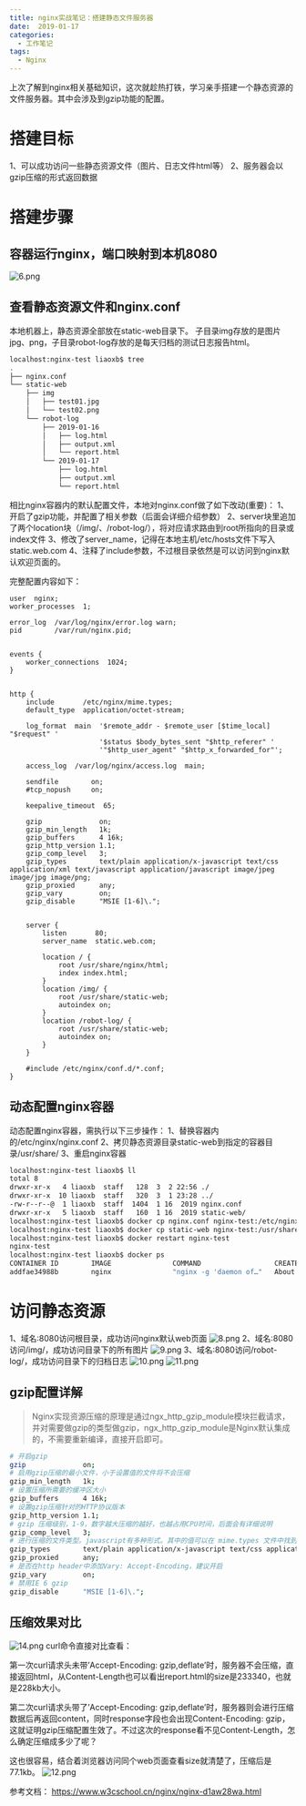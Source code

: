 ```yaml
---
title: nginx实战笔记：搭建静态文件服务器
date:  2019-01-17
categories:
  - 工作笔记
tags:
  - Nginx
---
```


上次了解到nginx相关基础知识，这次就趁热打铁，学习亲手搭建一个静态资源的文件服务器。其中会涉及到gzip功能的配置。

# 搭建目标

1、可以成功访问一些静态资源文件（图片、日志文件html等）
2、服务器会以gzip压缩的形式返回数据

# 搭建步骤

## 容器运行nginx，端口映射到本机8080

![6.png](https://github.com/liaoxiaobo/liaoxiaobo.github.io/blob/blog/source/image/linux/nginx6.png?raw=true)

## 查看静态资源文件和nginx.conf

本地机器上，静态资源全部放在static-web目录下。
子目录img存放的是图片jpg、png，子目录robot-log存放的是每天归档的测试日志报告html。

```sh
localhost:nginx-test liaoxb$ tree
.
├── nginx.conf
└── static-web
    ├── img
    │   ├── test01.jpg
    │   └── test02.png
    └── robot-log
        ├── 2019-01-16
        │   ├── log.html
        │   ├── output.xml
        │   └── report.html
        └── 2019-01-17
            ├── log.html
            ├── output.xml
            └── report.html
```



相比nginx容器内的默认配置文件，本地对nginx.conf做了如下改动(重要)：
1、开启了gzip功能，并配置了相关参数（后面会详细介绍参数）
2、server块里追加了两个location块（/img/、/robot-log/），将对应请求路由到root所指向的目录或index文件
3、修改了server_name，记得在本地主机/etc/hosts文件下写入static.web.com
4、注释了include参数，不过根目录依然是可以访问到nginx默认欢迎页面的。

完整配置内容如下：

```nginx
user  nginx;
worker_processes  1;

error_log  /var/log/nginx/error.log warn;
pid        /var/run/nginx.pid;


events {
    worker_connections  1024;
}


http {
    include       /etc/nginx/mime.types;
    default_type  application/octet-stream;

    log_format  main  '$remote_addr - $remote_user [$time_local] "$request" '
                      '$status $body_bytes_sent "$http_referer" '
                      '"$http_user_agent" "$http_x_forwarded_for"';

    access_log  /var/log/nginx/access.log  main;

    sendfile        on;
    #tcp_nopush     on;

    keepalive_timeout  65;

    gzip              on;
    gzip_min_length   1k;
    gzip_buffers      4 16k;
    gzip_http_version 1.1;
    gzip_comp_level   3;
    gzip_types        text/plain application/x-javascript text/css application/xml text/javascript application/javascript image/jpeg image/jpg image/png;
    gzip_proxied      any;
    gzip_vary         on;
    gzip_disable      "MSIE [1-6]\.";


    server {
        listen       80;
        server_name  static.web.com;

        location / {
            root /usr/share/nginx/html;
            index index.html;
        }
        location /img/ {
            root /usr/share/static-web;
            autoindex on;
        }
        location /robot-log/ {
            root /usr/share/static-web;
            autoindex on;
        }
    }

    #include /etc/nginx/conf.d/*.conf;
}
```

## 动态配置nginx容器

动态配置nginx容器，需执行以下三步操作：
1、替换容器内的/etc/nginx/nginx.conf
2、拷贝静态资源目录static-web到指定的容器目录/usr/share/
3、重启nginx容器

```sh
localhost:nginx-test liaoxb$ ll
total 8
drwxr-xr-x   4 liaoxb  staff   128  3  2 22:56 ./
drwxr-xr-x  10 liaoxb  staff   320  3  1 23:28 ../
-rw-r--r--@  1 liaoxb  staff  1404  1 16  2019 nginx.conf
drwxr-xr-x   5 liaoxb  staff   160  1 16  2019 static-web/
localhost:nginx-test liaoxb$ docker cp nginx.conf nginx-test:/etc/nginx/
localhost:nginx-test liaoxb$ docker cp static-web nginx-test:/usr/share/
localhost:nginx-test liaoxb$ docker restart nginx-test
nginx-test
localhost:nginx-test liaoxb$ docker ps
CONTAINER ID        IMAGE               COMMAND                  CREATED             STATUS              PORTS                  NAMES
addfae34988b        nginx               "nginx -g 'daemon of…"   About an hour ago   Up 7 seconds        0.0.0.0:8080->80/tcp   nginx-test
```

# 访问静态资源

1、域名:8080访问根目录，成功访问nginx默认web页面
![8.png](https://github.com/liaoxiaobo/liaoxiaobo.github.io/blob/blog/source/image/linux/nginx8.png?raw=true)
2、域名:8080访问/img/，成功访问目录下的所有图片
![9.png](https://github.com/liaoxiaobo/liaoxiaobo.github.io/blob/blog/source/image/linux/nginx9.png?raw=true)
3、域名:8080访问/robot-log/，成功访问目录下的归档日志
![10.png](https://github.com/liaoxiaobo/liaoxiaobo.github.io/blob/blog/source/image/linux/nginx10.png?raw=true)
![11.png](https://github.com/liaoxiaobo/liaoxiaobo.github.io/blob/blog/source/image/linux/nginx11.png?raw=true)

## gzip配置详解

> Nginx实现资源压缩的原理是通过ngx_http_gzip_module模块拦截请求，并对需要做gzip的类型做gzip，ngx_http_gzip_module是Nginx默认集成的，不需要重新编译，直接开启即可。

```sh
# 开启gzip
gzip              on;
# 启用gzip压缩的最小文件，小于设置值的文件将不会压缩
gzip_min_length   1k;
# 设置压缩所需要的缓冲区大小
gzip_buffers      4 16k;
# 设置gzip压缩针对的HTTP协议版本
gzip_http_version 1.1;
# gzip 压缩级别，1-9，数字越大压缩的越好，也越占用CPU时间，后面会有详细说明
gzip_comp_level   3;
# 进行压缩的文件类型。javascript有多种形式。其中的值可以在 mime.types 文件中找到
gzip_types        text/plain application/x-javascript text/css application/xml text/javascript application/javascript image/jpeg image/jpg image/png;
gzip_proxied      any;
# 是否在http header中添加Vary: Accept-Encoding，建议开启
gzip_vary         on;
# 禁用IE 6 gzip
gzip_disable      "MSIE [1-6]\.";
```

## 压缩效果对比

![14.png](https://github.com/liaoxiaobo/liaoxiaobo.github.io/blob/blog/source/image/linux/nginx14.png?raw=true)
curl命令直接对比查看：

第一次curl请求头未带’Accept-Encoding: gzip,deflate’时，服务器不会压缩，直接返回html，从Content-Length也可以看出report.html的size是233340，也就是228kb大小。

第二次curl请求头带了’Accept-Encoding: gzip,deflate’时，服务器则会进行压缩数据后再返回content，同时response字段也会出现Content-Encoding: gzip，这就证明gzip压缩配置生效了。不过这次的response看不见Content-Length，怎么确定压缩成多少了呢？

这也很容易，结合着浏览器访问同个web页面查看size就清楚了，压缩后是77.1kb。
![12.png](https://github.com/liaoxiaobo/liaoxiaobo.github.io/blob/blog/source/image/linux/nginx12.png?raw=true)

参考文档：
https://www.w3cschool.cn/nginx/nginx-d1aw28wa.html